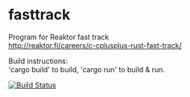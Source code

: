 fasttrack
=========

Program for Reaktor fast track  
http://reaktor.fi/careers/c-cplusplus-rust-fast-track/  

Build instructions:  
'cargo build' to build, 'cargo run' to build & run.  


[![Build Status](https://travis-ci.org/Valtis/fasttrack.svg)](https://travis-ci.org/Valtis/fasttrack)
